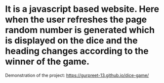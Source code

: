 # It is a javascript based website. Here when the user refreshes the page random number is generated which is displayed on the dice and the heading changes according to the winner of the game.
Demonstration of the project: https://gurpreet-13.github.io/dice-game/
